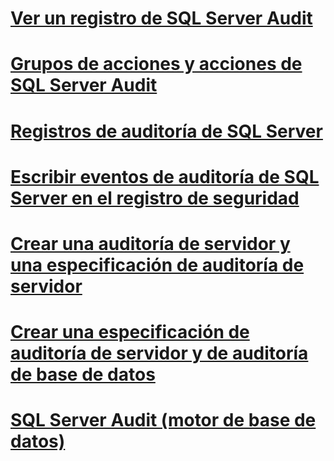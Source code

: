 # [Ver un registro de SQL Server Audit](view-a-sql-server-audit-log.md)
# [Grupos de acciones y acciones de SQL Server Audit](sql-server-audit-action-groups-and-actions.md)
# [Registros de auditoría de SQL Server](sql-server-audit-records.md)
# [Escribir eventos de auditoría de SQL Server en el registro de seguridad](write-sql-server-audit-events-to-the-security-log.md)
# [Crear una auditoría de servidor y una especificación de auditoría de servidor](create-a-server-audit-and-server-audit-specification.md)
# [Crear una especificación de auditoría de servidor y de auditoría de base de datos](create-a-server-audit-and-database-audit-specification.md)
# [SQL Server Audit (motor de base de datos)](sql-server-audit-database-engine.md)
